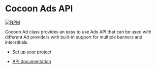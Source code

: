 Cocoon Ads API
=================

[![NPM](https://nodei.co/npm/cocoon-plugin-ads-common.png)](https://nodei.co/npm/cocoon-plugin-ads-common/)

Cocoon.Ad class provides an easy to use Ads API that can be used with different Ad providers with built-in support for multiple banners and interstitials.

* [Set up your project](https://github.com/ludei/atomic-plugins-ads#javascript-api)

* [API documentation](http://ludei.github.io/cocoon-common/dist/doc/js/Cocoon.Ad.html) 
